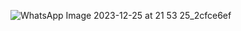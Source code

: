 ![WhatsApp Image 2023-12-25 at 21 53 25_2cfce6ef](https://github.com/fzr02/login_api/assets/95404707/0e8e177d-c41b-4071-92ef-3a5f46cb1882)

